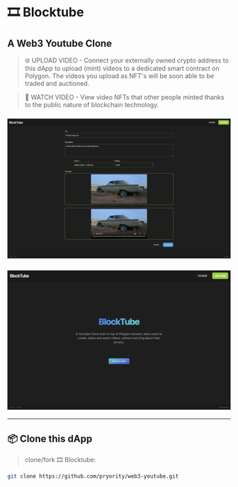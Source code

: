 # 🎞 Blocktube

## A Web3 Youtube Clone

> 🌐 UPLOAD VIDEO - Connect your externally owned crypto address to this dApp to upload (mint) videos to a dedicated smart contract on Polygon. The videos you upload as NFT's will be soon able to be traded and auctioned.

> 🎥 WATCH VIDEO - View video NFTs that other people minted thanks to the public nature of blockchain technology.

### ![Demo Image 1](./assets/demo-images/web3-yt-demo-1.png)
### ![Demo Image 1](./assets/demo-images/web3-yt-demo-2.png)

---
## 📦 Clone this dApp

> clone/fork 🎞 Blocktube:

```bash
git clone https://github.com/pryority/web3-youtube.git
```